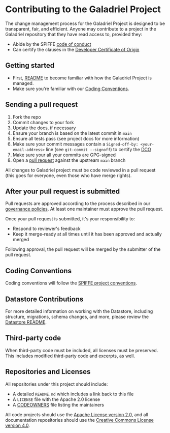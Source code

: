 # Contributing to the Galadriel Project

The change management process for the Galadriel Project is designed to be transparent, fair, and
efficient. Anyone may contribute to a project in the Galadriel repository that they have read access to, provided they:

* Abide by the SPIFFE [code of conduct](https://github.com/spiffe/spiffe/blob/main/CODE-OF-CONDUCT.md)
* Can certify the clauses in the [Developer Certificate of Origin](https://github.com/spiffe/spiffe/blob/main/DCO)

## Getting started

* First, [README](/README.md) to become familiar with how the Galadriel Project is managed.
* Make sure you're familiar with our [Coding Conventions](#coding-conventions-a-nameconventionsa).

## Sending a pull request

1. Fork the repo
2. Commit changes to your fork
3. Update the docs, if necessary
4. Ensure your branch is based on the latest commit in `main`
5. Ensure all tests pass (see project docs for more information)
6. Make sure your commit messages contain a `Signed-off-by: <your-email-address>` line (see `git-commit --signoff`) to
   certify the [DCO](/DCO)
7. Make sure your all your commits are GPG-signed
8. Open a [pull request](https://help.github.com/articles/creating-a-pull-request-from-a-fork/)
   against the upstream `main` branch

All changes to Galadriel project must be code reviewed in a pull request (this goes for everyone, even those who have
merge rights).

## After your pull request is submitted

Pull requests are approved according to the process described in our [governance
policies](/GOVERNANCE.md). At least one maintainer must approve the pull request.

Once your pull request is submitted, it's your responsibility to:

* Respond to reviewer's feedback
* Keep it merge-ready at all times until it has been approved and actually merged

Following approval, the pull request will be merged by the submitter of the pull request.

## Coding Conventions <a name="conventions"></a>

Coding conventions will follow
the [SPIFFE project conventions](https://github.com/spiffe/spiffe/blob/main/CONTRIBUTING.md#coding-conventions-).

## Datastore Contributions

For more detailed information on working with the Datastore, including structure, migrations, schema changes, and more,
please review the [Datastore README](pkg/server/db/README.md).

## Third-party code

When third-party code must be included, all licenses must be preserved. This includes modified
third-party code and excerpts, as well.

## Repositories and Licenses

All repositories under this project should include:

* A detailed `README.md` which includes a link back to this file
* A `LICENSE` file with the Apache 2.0 license
* A [CODEOWNERS](https://help.github.com/articles/about-codeowners/) file listing the maintainers

All code projects should use the [Apache License version 2.0](https://www.apache.org/licenses/LICENSE-2.0), and all
documentation repositories should use
the [Creative Commons License version 4.0](https://creativecommons.org/licenses/by/4.0/legalcode).
